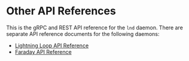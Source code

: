 # Other API References

This is the gRPC and REST API reference for the `lnd` daemon. There are separate API reference documents for the
following daemons:

- [Lightning Loop API Reference](https://lightning.engineering/loopapi/)
- [Faraday API Reference](https://api.lightning.community/faraday.html)

<br/><br/><br/>